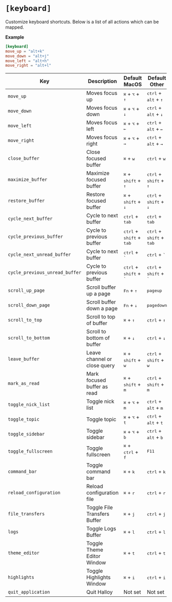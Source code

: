 # `[keyboard]`

Customize keyboard shortcuts. Below is a list of all actions which can be mapped.

**Example**

```toml
[keyboard]
move_up = "alt+k"
move_down = "alt+j"
move_left = "alt+h"
move_right = "alt+l"
```

| Key                            | Description                  | Default MacOS                                       | Default Other                                       |
| ------------------------------ | ---------------------------- | --------------------------------------------------- | --------------------------------------------------- |
| `move_up`                      | Moves focus up               | <kbd>⌘</kbd> + <kbd>⌥</kbd> + <kbd>↑</kbd>          | <kbd>ctrl</kbd> + <kbd>alt</kbd> + <kbd>↑</kbd>     |
| `move_down`                    | Moves focus down             | <kbd>⌘</kbd> + <kbd>⌥</kbd> + <kbd>↓</kbd>          | <kbd>ctrl</kbd> + <kbd>alt</kbd> + <kbd>↓</kbd>     |
| `move_left`                    | Moves focus left             | <kbd>⌘</kbd> + <kbd>⌥</kbd> + <kbd>←</kbd>          | <kbd>ctrl</kbd> + <kbd>alt</kbd> + <kbd>←</kbd>     |
| `move_right`                   | Moves focus right            | <kbd>⌘</kbd> + <kbd>⌥</kbd> + <kbd>→</kbd>          | <kbd>ctrl</kbd> + <kbd>alt</kbd> + <kbd>→</kbd>     |
| `close_buffer`                 | Close focused buffer         | <kbd>⌘</kbd> + <kbd>w</kbd>                         | <kbd>ctrl</kbd> + <kbd>w</kbd>                      |
| `maximize_buffer`              | Maximize focused buffer      | <kbd>⌘</kbd> + <kbd>shift</kbd> + <kbd>↑</kbd>      | <kbd>ctrl</kbd> + <kbd>shift</kbd> + <kbd>↑</kbd>   |
| `restore_buffer`               | Restore focused buffer       | <kbd>⌘</kbd> + <kbd>shift</kbd> + <kbd>↓</kbd>      | <kbd>ctrl</kbd> + <kbd>shift</kbd> + <kbd>↓</kbd>   |
| `cycle_next_buffer`            | Cycle to next buffer         | <kbd>ctrl</kbd> + <kbd>tab</kbd>                    | <kbd>ctrl</kbd> + <kbd>tab</kbd>                    |
| `cycle_previous_buffer`        | Cycle to previous buffer     | <kbd>ctrl</kbd> + <kbd>shift</kbd> + <kbd>tab</kbd> | <kbd>ctrl</kbd> + <kbd>shift</kbd> + <kbd>tab</kbd> |
| `cycle_next_unread_buffer`     | Cycle to next buffer         | <kbd>ctrl</kbd> + <kbd>`</kbd>                      | <kbd>ctrl</kbd> + <kbd>`</kbd>                      |
| `cycle_previous_unread_buffer` | Cycle to previous buffer     | <kbd>ctrl</kbd> + <kbd>shift</kbd> + <kbd>`</kbd>   | <kbd>ctrl</kbd> + <kbd>shift</kbd> + <kbd>`</kbd>   |
| `scroll_up_page`               | Scroll buffer up a page      | <kbd>Fn</kbd> + <kbd>↑</kbd>                        | <kbd>pageup</kbd>                                   |
| `scroll_down_page`             | Scroll buffer down a page    | <kbd>Fn</kbd> + <kbd>↓</kbd>                        | <kbd>pagedown</kbd>                                 |
| `scroll_to_top`                | Scroll to top of buffer      | <kbd>⌘</kbd> + <kbd>↑</kbd>                         | <kbd>ctrl</kbd> + <kbd>↑</kbd>                      |
| `scroll_to_bottom`             | Scroll to bottom of buffer   | <kbd>⌘</kbd> + <kbd>↓</kbd>                         | <kbd>ctrl</kbd> + <kbd>↓</kbd>                      |
| `leave_buffer`                 | Leave channel or close query | <kbd>⌘</kbd> + <kbd>shift</kbd> + <kbd>w</kbd>      | <kbd>ctrl</kbd> + <kbd>shift</kbd> + <kbd>w</kbd>   |
| `mark_as_read`                 | Mark focused buffer as read  | <kbd>⌘</kbd> + <kbd>shift</kbd> + <kbd>m</kbd>      | <kbd>ctrl</kbd> + <kbd>shift</kbd> + <kbd>m</kbd>   |
| `toggle_nick_list`             | Toggle nick list             | <kbd>⌘</kbd> + <kbd>⌥</kbd> + <kbd>m</kbd>          | <kbd>ctrl</kbd> + <kbd>alt</kbd> + <kbd>m</kbd>     |
| `toggle_topic`                 | Toggle topic                 | <kbd>⌘</kbd> + <kbd>⌥</kbd> + <kbd>t</kbd>          | <kbd>ctrl</kbd> + <kbd>alt</kbd> + <kbd>t</kbd>     |
| `toggle_sidebar`               | Toggle sidebar               | <kbd>⌘</kbd> + <kbd>⌥</kbd> + <kbd>b</kbd>          | <kbd>ctrl</kbd> + <kbd>alt</kbd> + <kbd>b</kbd>     |
| `toggle_fullscreen`            | Toggle fullscreen            | <kbd>⌘</kbd> + <kbd>ctrl</kbd> + <kbd>f</kbd>       | <kbd>F11</kbd>                                      |
| `command_bar`                  | Toggle command bar           | <kbd>⌘</kbd> + <kbd>k</kbd>                         | <kbd>ctrl</kbd> + <kbd>k</kbd>                      |
| `reload_configuration`         | Reload configuration file    | <kbd>⌘</kbd> + <kbd>r</kbd>                         | <kbd>ctrl</kbd> + <kbd>r</kbd>                      |
| `file_transfers`               | Toggle File Transfers Buffer | <kbd>⌘</kbd> + <kbd>j</kbd>                         | <kbd>ctrl</kbd> + <kbd>j</kbd>                      |
| `logs`                         | Toggle Logs Buffer           | <kbd>⌘</kbd> + <kbd>l</kbd>                         | <kbd>ctrl</kbd> + <kbd>l</kbd>                      |
| `theme_editor`                 | Toggle Theme Editor Window   | <kbd>⌘</kbd> + <kbd>t</kbd>                         | <kbd>ctrl</kbd> + <kbd>t</kbd>                      |
| `highlights`                   | Toggle Highlights Window     | <kbd>⌘</kbd> + <kbd>i</kbd>                         | <kbd>ctrl</kbd> + <kbd>i</kbd>                      |
| `quit_application`             | Quit Halloy                  | Not set                                             | Not set                                             |
